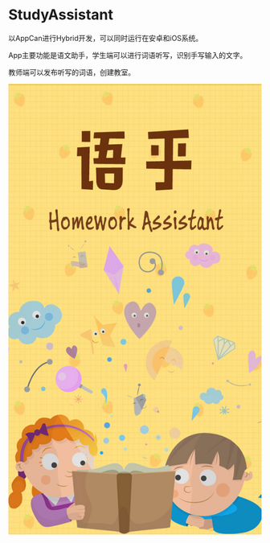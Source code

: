 # StudyAssistant

以AppCan进行Hybrid开发，可以同时运行在安卓和iOS系统。

App主要功能是语文助手，学生端可以进行词语听写，识别手写输入的文字。

教师端可以发布听写的词语，创建教室。

<img src="StudyAPP/img/1.png"/>
